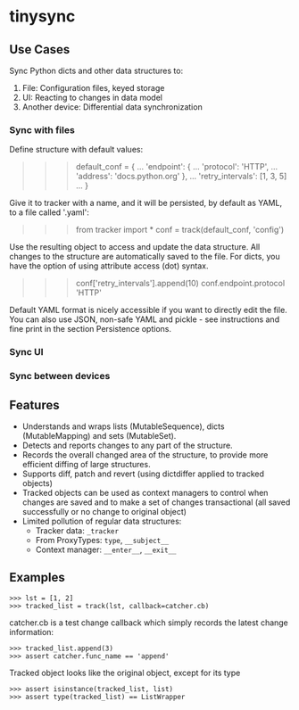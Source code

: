 # tinysync

## Use Cases

Sync Python dicts and other data structures to:

1. File: Configuration files, keyed storage
1. UI: Reacting to changes in data model
1. Another device: Differential data synchronization

### Sync with files

Define structure with default values:
  
  >>> default_conf = {
  ...   'endpoint': {
  ...     'protocol': 'HTTP',
  ...     'address':  'docs.python.org' },
  ...   'retry_intervals': [1, 3, 5]
  ... }
  
Give it to tracker with a name, and it will be persisted, by default as YAML, to a file called '<name>.yaml':

  >>> from tracker import *
  >>> conf = track(default_conf, 'config')
  
Use the resulting object to access and update the data structure. All changes to the structure are automatically saved to the file. For dicts, you have the option of using attribute access (dot) syntax.

  >>> conf['retry_intervals'].append(10)
  >>> conf.endpoint.protocol
  'HTTP'
  
Default YAML format is nicely accessible if you want to directly edit the file. You can also use JSON, non-safe YAML and pickle - see instructions and fine print in the section Persistence options.

### Sync UI

### Sync between devices

## Features

* Understands and wraps lists (MutableSequence), dicts (MutableMapping) and sets (MutableSet).
* Detects and reports changes to any part of the structure.
* Records the overall changed area of the structure, to provide more efficient diffing of large structures.
* Supports diff, patch and revert (using dictdiffer applied to tracked objects)
* Tracked objects can be used as context managers to control when changes are saved and to make a set of changes transactional (all saved successfully or no change to original object)
* Limited pollution of regular data structures:
  * Tracker data: `_tracker`
  * From ProxyTypes: `type`, `__subject__`
  * Context manager: `__enter__`, `__exit__`
  
## Examples
    
    >>> lst = [1, 2]
    >>> tracked_list = track(lst, callback=catcher.cb)
  
catcher.cb is a test change callback which simply records the latest change information:

    >>> tracked_list.append(3)
    >>> assert catcher.func_name == 'append'
  
Tracked object looks like the original object, except for its type

    >>> assert isinstance(tracked_list, list)
    >>> assert type(tracked_list) == ListWrapper
